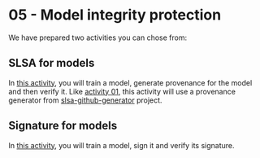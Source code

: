 
# 05 - Model integrity protection

We have prepared two activities you can chose from:

## SLSA for models

In [this activity](https://github.com/slsa-framework/oss-na24-slsa-workshop/blob/main/activities/05/slsa_for_models.md), you will train a model, generate provenance for the model and then verify it. Like [activity 01](https://github.com/slsa-framework/oss-na24-slsa-workshop/blob/main/activities/01/readme.md), this activity will use a provenance generator from [slsa-github-generator](https://github.com/slsa-framework/slsa-github-generator) project.


## Signature for models

In [this activity](https://github.com/slsa-framework/oss-na24-slsa-workshop/blob/main/activities/05/model_signing.md), you will train a model, sign it and verify its signature.
